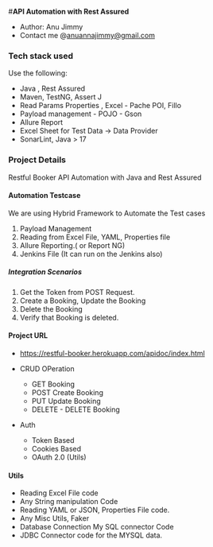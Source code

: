 #**API Automation with Rest Assured**

- Author: Anu Jimmy
- Contact me @anuannajimmy@gmail.com

### Tech stack used

Use the following:
- Java , Rest Assured
- Maven, TestNG,  Assert J
- Read Params Properties , Excel - Pache POI, Fillo
- Payload management - POJO - Gson
- Allure Report
- Excel Sheet for Test Data → Data Provider
- SonarLint, Java > 17

### Project Details
Restful Booker API Automation with Java and Rest Assured

#### Automation Testcase
We are using Hybrid Framework to Automate the Test cases
1. Payload Management
2. Reading from Excel File, YAML, Properties file
3. Allure Reporting.( or Report NG)
4. Jenkins File (It can run on the Jenkins also)


##### Integration Scenarios

1. Get the Token from POST Request.
2. Create a Booking, Update the Booking
3. Delete the Booking
2. Verify that Booking is deleted.

#### Project URL
- https://restful-booker.herokuapp.com/apidoc/index.html
- CRUD OPeration
    - GET Booking
    - POST Create Booking
    - PUT Update Booking
    - DELETE - DELETE Booking

- Auth
    - Token Based
    - Cookies Based
    - OAuth 2.0 (Utils)

#### Utils
- Reading Excel File code
- Any String manipulation Code
- Reading YAML or JSON, Properties File code.
- Any Misc Utils, Faker
- Database Connection My SQL connector Code
- JDBC Connector code for the MYSQL data.




